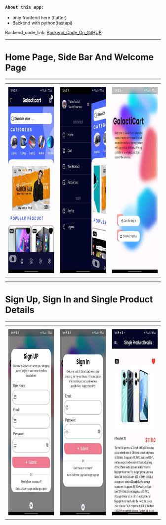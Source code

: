 
### `About this app:`
- only frontend here (flutter)
- Backend with python(fastapi) 

Backend_code_link: [Backend_Code_On_GitHUB](https://github.com/yasin-arafat-05/2nd_Sem_Project_Backend)

---
# Home Page, Side Bar And Welcome Page
---
<style>
    td {
        padding: 10px; /* Adjust this value to set the desired margin around the images */
    }
</style>

<table>
    <tr>
        <td>
            <img src="/picture_git_md/01_home_page.jpeg" width="300" height="600">
        </td>
        <td>
            <img src="/picture_git_md/09_side_bar.jpeg" width="300" height="600">
        </td>
        <td>
            <img src="/picture_git_md/11_welcome_page.jpeg" width="300" height="600">
        </td>
    </tr>
</table>


---
# Sign Up, Sign In and Single Product Details
---

<table>
    <tr >
        <td>
            <img src="/picture_git_md/10_sign_up.jpeg"  width="300" height="600">
         </td>
        <td>
            <img src="/picture_git_md/12_sign_in.jpeg"  width="300" height="600">
        </td>
        <td>
            <img src="/picture_git_md/04_product_details.jpeg"  width="300" height="600">
        </td>
    </tr>
</table>




